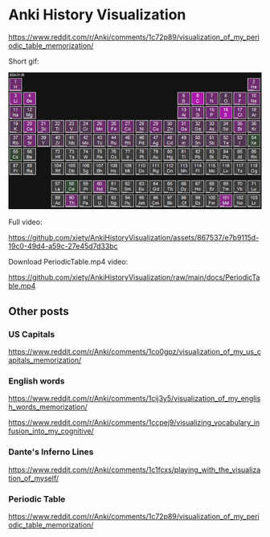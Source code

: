 # Anki History Visualization

https://www.reddit.com/r/Anki/comments/1c72p89/visualization_of_my_periodic_table_memorization/

Short gif:

![](docs/PeriodicTable.gif?raw=true)

Full video:

https://github.com/xiety/AnkiHistoryVisualization/assets/867537/e7b9115d-19c0-49d4-a59c-27e45d7d33bc

Download PeriodicTable.mp4 video:

https://github.com/xiety/AnkiHistoryVisualization/raw/main/docs/PeriodicTable.mp4

## Other posts

### US Capitals

https://www.reddit.com/r/Anki/comments/1co0gpz/visualization_of_my_us_capitals_memorization/

### English words

https://www.reddit.com/r/Anki/comments/1cij3y5/visualization_of_my_english_words_memorization/

https://www.reddit.com/r/Anki/comments/1ccpej9/visualizing_vocabulary_infusion_into_my_cognitive/

### Dante's Inferno Lines

https://www.reddit.com/r/Anki/comments/1c1fcxs/playing_with_the_visualization_of_myself/

### Periodic Table

https://www.reddit.com/r/Anki/comments/1c72p89/visualization_of_my_periodic_table_memorization/
